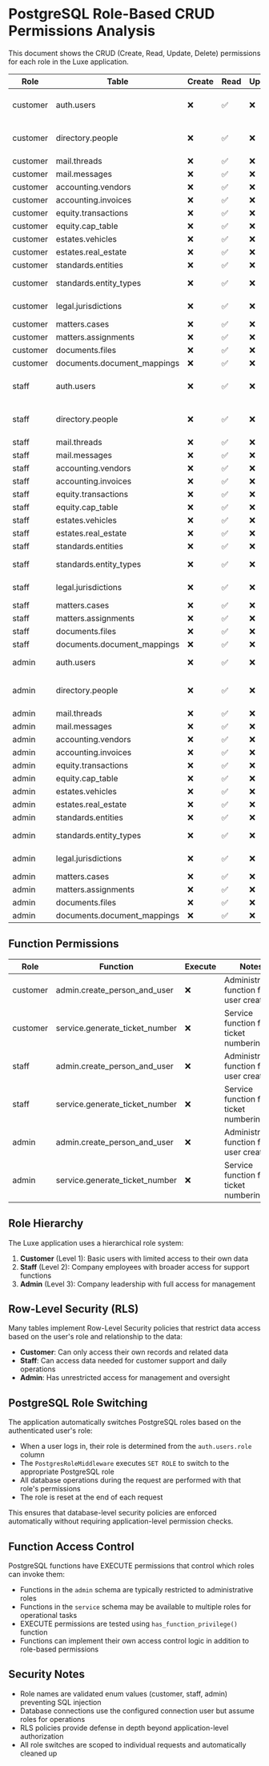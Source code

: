 # PostgreSQL Role-Based CRUD Permissions Analysis

This document shows the CRUD (Create, Read, Update, Delete) permissions for each role in the Luxe application.

| Role | Table | Create | Read | Update | Delete | Notes |
|------|-------|---------|------|---------|---------|-------|
| customer | auth.users | ❌ | ✅ | ❌ | ❌ | RLS: Own record only |
| customer | directory.people | ❌ | ✅ | ❌ | ❌ | Linked to user records |
| customer | mail.threads | ❌ | ✅ | ❌ | ❌ |  |
| customer | mail.messages | ❌ | ✅ | ❌ | ❌ |  |
| customer | accounting.vendors | ❌ | ✅ | ❌ | ❌ |  |
| customer | accounting.invoices | ❌ | ✅ | ❌ | ❌ |  |
| customer | equity.transactions | ❌ | ✅ | ❌ | ❌ |  |
| customer | equity.cap_table | ❌ | ✅ | ❌ | ❌ |  |
| customer | estates.vehicles | ❌ | ✅ | ❌ | ❌ |  |
| customer | estates.real_estate | ❌ | ✅ | ❌ | ❌ |  |
| customer | standards.entities | ❌ | ✅ | ❌ | ❌ |  |
| customer | standards.entity_types | ❌ | ✅ | ❌ | ❌ | Reference data |
| customer | legal.jurisdictions | ❌ | ✅ | ❌ | ❌ | Reference data |
| customer | matters.cases | ❌ | ✅ | ❌ | ❌ |  |
| customer | matters.assignments | ❌ | ✅ | ❌ | ❌ |  |
| customer | documents.files | ❌ | ✅ | ❌ | ❌ |  |
| customer | documents.document_mappings | ❌ | ✅ | ❌ | ❌ |  |
| staff | auth.users | ❌ | ✅ | ❌ | ❌ | RLS: Can view/edit users |
| staff | directory.people | ❌ | ✅ | ❌ | ❌ | Linked to user records |
| staff | mail.threads | ❌ | ✅ | ❌ | ❌ |  |
| staff | mail.messages | ❌ | ✅ | ❌ | ❌ |  |
| staff | accounting.vendors | ❌ | ✅ | ❌ | ❌ |  |
| staff | accounting.invoices | ❌ | ✅ | ❌ | ❌ |  |
| staff | equity.transactions | ❌ | ✅ | ❌ | ❌ |  |
| staff | equity.cap_table | ❌ | ✅ | ❌ | ❌ |  |
| staff | estates.vehicles | ❌ | ✅ | ❌ | ❌ |  |
| staff | estates.real_estate | ❌ | ✅ | ❌ | ❌ |  |
| staff | standards.entities | ❌ | ✅ | ❌ | ❌ |  |
| staff | standards.entity_types | ❌ | ✅ | ❌ | ❌ | Reference data |
| staff | legal.jurisdictions | ❌ | ✅ | ❌ | ❌ | Reference data |
| staff | matters.cases | ❌ | ✅ | ❌ | ❌ |  |
| staff | matters.assignments | ❌ | ✅ | ❌ | ❌ |  |
| staff | documents.files | ❌ | ✅ | ❌ | ❌ |  |
| staff | documents.document_mappings | ❌ | ✅ | ❌ | ❌ |  |
| admin | auth.users | ❌ | ✅ | ❌ | ❌ | RLS: Full access |
| admin | directory.people | ❌ | ✅ | ❌ | ❌ | Linked to user records |
| admin | mail.threads | ❌ | ✅ | ❌ | ❌ |  |
| admin | mail.messages | ❌ | ✅ | ❌ | ❌ |  |
| admin | accounting.vendors | ❌ | ✅ | ❌ | ❌ |  |
| admin | accounting.invoices | ❌ | ✅ | ❌ | ❌ |  |
| admin | equity.transactions | ❌ | ✅ | ❌ | ❌ |  |
| admin | equity.cap_table | ❌ | ✅ | ❌ | ❌ |  |
| admin | estates.vehicles | ❌ | ✅ | ❌ | ❌ |  |
| admin | estates.real_estate | ❌ | ✅ | ❌ | ❌ |  |
| admin | standards.entities | ❌ | ✅ | ❌ | ❌ |  |
| admin | standards.entity_types | ❌ | ✅ | ❌ | ❌ | Reference data |
| admin | legal.jurisdictions | ❌ | ✅ | ❌ | ❌ | Reference data |
| admin | matters.cases | ❌ | ✅ | ❌ | ❌ |  |
| admin | matters.assignments | ❌ | ✅ | ❌ | ❌ |  |
| admin | documents.files | ❌ | ✅ | ❌ | ❌ |  |
| admin | documents.document_mappings | ❌ | ✅ | ❌ | ❌ |  |

## Function Permissions

| Role | Function | Execute | Notes |
|------|----------|---------|-------|
| customer | admin.create_person_and_user | ❌ | Administrative function for user creation |
| customer | service.generate_ticket_number | ❌ | Service function for ticket numbering |
| staff | admin.create_person_and_user | ❌ | Administrative function for user creation |
| staff | service.generate_ticket_number | ❌ | Service function for ticket numbering |
| admin | admin.create_person_and_user | ❌ | Administrative function for user creation |
| admin | service.generate_ticket_number | ❌ | Service function for ticket numbering |

## Role Hierarchy

The Luxe application uses a hierarchical role system:

1. **Customer** (Level 1): Basic users with limited access to their own data
2. **Staff** (Level 2): Company employees with broader access for support functions
3. **Admin** (Level 3): Company leadership with full access for management

## Row-Level Security (RLS)

Many tables implement Row-Level Security policies that restrict data access based on the user's role and relationship to
the data:

- **Customer**: Can only access their own records and related data
- **Staff**: Can access data needed for customer support and daily operations
- **Admin**: Has unrestricted access for management and oversight

## PostgreSQL Role Switching

The application automatically switches PostgreSQL roles based on the authenticated user's role:

- When a user logs in, their role is determined from the `auth.users.role` column
- The `PostgresRoleMiddleware` executes `SET ROLE` to switch to the appropriate PostgreSQL role
- All database operations during the request are performed with that role's permissions
- The role is reset at the end of each request

This ensures that database-level security policies are enforced automatically without requiring application-level
permission checks.

## Function Access Control

PostgreSQL functions have EXECUTE permissions that control which roles can invoke them:

- Functions in the `admin` schema are typically restricted to administrative roles
- Functions in the `service` schema may be available to multiple roles for operational tasks
- EXECUTE permissions are tested using `has_function_privilege()` function
- Functions can implement their own access control logic in addition to role-based permissions

## Security Notes

- Role names are validated enum values (customer, staff, admin) preventing SQL injection
- Database connections use the configured connection user but assume roles for operations
- RLS policies provide defense in depth beyond application-level authorization
- All role switches are scoped to individual requests and automatically cleaned up

